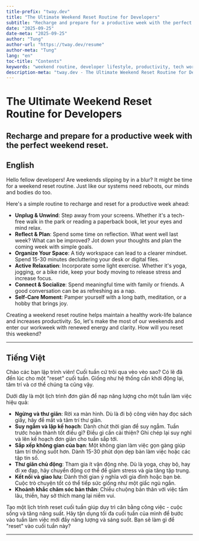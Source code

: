 ```yaml
---
title-prefix: "tway.dev"
title: "The Ultimate Weekend Reset Routine for Developers"
subtitle: "Recharge and prepare for a productive week with the perfect weekend reset."
date: "2025-09-25"
date-meta: "2025-09-25"
author: "Tung"
author-url: "https://tway.dev/resume"
author-meta: "Tung"
lang: "en"
toc-title: "Contents"
keywords: "weekend routine, developer lifestyle, productivity, tech work-life balance"
description-meta: "tway.dev - The Ultimate Weekend Reset Routine for Developers - Recharge and prepare for a productive week with the perfect weekend reset."
---
```


# The Ultimate Weekend Reset Routine for Developers
## Recharge and prepare for a productive week with the perfect weekend reset.

## English
Hello fellow developers! Are weekends slipping by in a blur? It might be time for a weekend reset routine. Just like our systems need reboots, our minds and bodies do too.

Here's a simple routine to recharge and reset for a productive week ahead:

- **Unplug & Unwind**: Step away from your screens. Whether it's a tech-free walk in the park or reading a paperback book, let your eyes and mind relax.
- **Reflect & Plan**: Spend some time on reflection. What went well last week? What can be improved? Jot down your thoughts and plan the coming week with simple goals.
- **Organize Your Space**: A tidy workspace can lead to a clearer mindset. Spend 15-30 minutes decluttering your desk or digital files.
- **Active Relaxation**: Incorporate some light exercise. Whether it's yoga, jogging, or a bike ride, keep your body moving to release stress and increase focus.
- **Connect & Socialize**: Spend meaningful time with family or friends. A good conversation can be as refreshing as a nap.
- **Self-Care Moment**: Pamper yourself with a long bath, meditation, or a hobby that brings joy.

Creating a weekend reset routine helps maintain a healthy work-life balance and increases productivity. So, let's make the most of our weekends and enter our workweek with renewed energy and clarity. How will you reset this weekend?

---

## Tiếng Việt
Chào các bạn lập trình viên! Cuối tuần cứ trôi qua vèo vèo sao? Có lẽ đã đến lúc cho một "reset" cuối tuần. Giống như hệ thống cần khởi động lại, tâm trí và cơ thể chúng ta cũng vậy.

Dưới đây là một lịch trình đơn giản để nạp năng lượng cho một tuần làm việc hiệu quả:

- **Ngừng và thư giãn**: Rời xa màn hình. Dù là đi bộ công viên hay đọc sách giấy, hãy để mắt và tâm trí thư giãn.
- **Suy ngẫm và lập kế hoạch**: Dành chút thời gian để suy ngẫm. Tuần trước hoàn thành tốt điều gì? Điều gì cần cải thiện? Ghi chép lại suy nghĩ và lên kế hoạch đơn giản cho tuần sắp tới.
- **Sắp xếp không gian của bạn**: Một không gian làm việc gọn gàng giúp tâm trí thông suốt hơn. Dành 15-30 phút dọn dẹp bàn làm việc hoặc các tập tin số.
- **Thư giãn chủ động**: Tham gia ít vận động nhẹ. Dù là yoga, chạy bộ, hay đi xe đạp, hãy chuyển động cơ thể để giảm stress và gia tăng tập trung.
- **Kết nối và giao lưu**: Dành thời gian ý nghĩa với gia đình hoặc bạn bè. Cuộc trò chuyện tốt có thể tiếp sức giống như một giấc ngủ ngắn.
- **Khoảnh khắc chăm sóc bản thân**: Chiều chuộng bản thân với việc tắm lâu, thiền, hay sở thích mang lại niềm vui.

Tạo một lịch trình reset cuối tuần giúp duy trì cân bằng công việc - cuộc sống và tăng năng suất. Hãy tận dụng tối đa cuối tuần của mình để bước vào tuần làm việc mới đầy năng lượng và sáng suốt. Bạn sẽ làm gì để "reset" vào cuối tuần này?

---